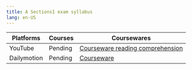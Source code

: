 ```yaml
---
title: A Sections1 exam syllabus
lang: en-US
---
```


| Platforms   | Courses | Coursewares                                                                                                                   |
|-------------|---------|-------------------------------------------------------------------------------------------------------------------------------|
| YouTube     | Pending | [Courseware reading comprehension](../../../public/english/Strengthen%20Courses/pdf/Courseware%20reading%20comprehension.pdf) |
| Dailymotion | Pending | [Courseware](../../../public/english/Strengthen%20Courses/pdf/Courseware.pdf)                                                 |

